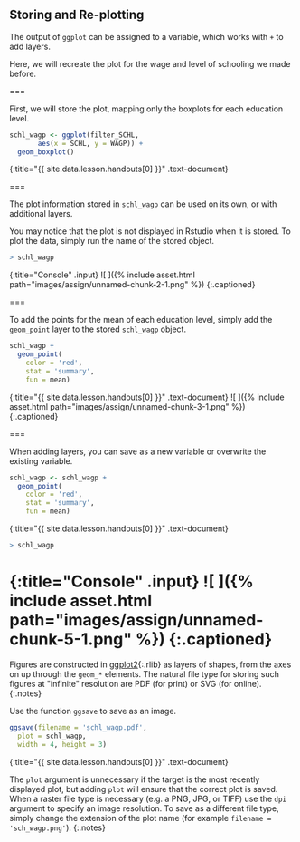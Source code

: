 ---
---

## Storing and Re-plotting

The output of `ggplot` can be assigned to a variable, which works with `+` to
add layers.

Here, we will recreate the plot for the wage and level of schooling we made before.

===

First, we will store the plot, mapping only the boxplots for each education level. 



~~~r
schl_wagp <- ggplot(filter_SCHL,
       aes(x = SCHL, y = WAGP)) +
  geom_boxplot() 
~~~
{:title="{{ site.data.lesson.handouts[0] }}" .text-document}


===

The plot information stored in `schl_wagp` can be used on its own, or with
additional layers. 

You may notice that the plot is not displayed in Rstudio when it is stored. To plot the data, simply run the name of the stored object.



~~~r
> schl_wagp
~~~
{:title="Console" .input}
![ ]({% include asset.html path="images/assign/unnamed-chunk-2-1.png" %})
{:.captioned}

===

To add the points for the mean of each education level, simply add the `geom_point` layer to the stored `schl_wagp` object. 



~~~r
schl_wagp +
  geom_point(
    color = 'red',
    stat = 'summary',
    fun = mean)
~~~
{:title="{{ site.data.lesson.handouts[0] }}" .text-document}
![ ]({% include asset.html path="images/assign/unnamed-chunk-3-1.png" %})
{:.captioned}

===

When adding layers, you can save as a new variable or overwrite the existing variable. 



~~~r
schl_wagp <- schl_wagp +
  geom_point(
    color = 'red',
    stat = 'summary',
    fun = mean)
~~~
{:title="{{ site.data.lesson.handouts[0] }}" .text-document}



~~~r
> schl_wagp
~~~
{:title="Console" .input}
![ ]({% include asset.html path="images/assign/unnamed-chunk-5-1.png" %})
{:.captioned}
===

Figures are constructed in [ggplot2](){:.rlib} as layers of shapes, from the
axes on up through the `geom_*` elements. The natural file type for storing such
figures at "infinite" resolution are PDF (for print) or SVG (for online). 
{:.notes}

Use the function `ggsave` to save as an image.  



~~~r
ggsave(filename = 'schl_wagp.pdf',
  plot = schl_wagp,
  width = 4, height = 3)
~~~
{:title="{{ site.data.lesson.handouts[0] }}" .text-document}


The `plot` argument is unnecessary if the target is the most recently displayed
plot, but adding `plot` will ensure that the correct plot is saved. When a raster file type
is necessary (e.g. a PNG, JPG, or TIFF) use the `dpi` argument to specify an
image resolution. To save as a different file type, simply change the extension of the plot name (for example `filename = 'sch_wagp.png'`).
{:.notes}
